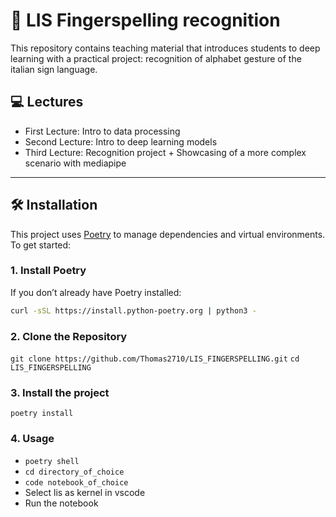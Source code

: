 # 🚀 LIS Fingerspelling recognition

This repository contains teaching material that introduces students to deep learning with a practical project: recognition of alphabet gesture of the italian sign language.

## :computer: Lectures

- First Lecture: Intro to data processing
- Second Lecture: Intro to deep learning models
- Third Lecture: Recognition project + Showcasing of a more complex scenario with mediapipe

---

## 🛠️ Installation

This project uses [Poetry](https://python-poetry.org/) to manage dependencies and virtual environments. To get started:

### 1. Install Poetry

If you don’t already have Poetry installed:

```bash
curl -sSL https://install.python-poetry.org | python3 -
```

### 2. Clone the Repository

```git clone https://github.com/Thomas2710/LIS_FINGERSPELLING.git```
```cd LIS_FINGERSPELLING```

### 3. Install the project 
```poetry install```

### 4. Usage
- ```poetry shell```
- ```cd directory_of_choice```
- ```code notebook_of_choice```
- Select lis as kernel in vscode
- Run the notebook


